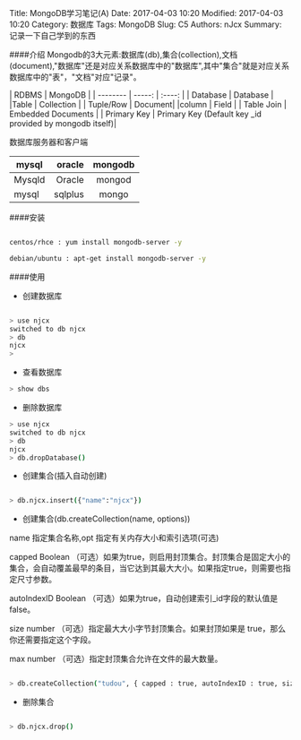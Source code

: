 Title: MongoDB学习笔记(A)
Date: 2017-04-03 10:20
Modified: 2017-04-03 10:20
Category: 数据库
Tags: MongoDB
Slug: C5
Authors: nJcx
Summary: 记录一下自己学到的东西

####介绍
Mongodb的3大元素:数据库(db),集合(collection),文档(document),"数据库"还是对应关系数据库中的"数据库",其中"集合"就是对应关系数据库中的"表"，"文档"对应"记录"。

| RDBMS	| MongoDB |
| --------   | -----:   | :----: |
| Database	| Database |
|Table	| Collection |
| Tuple/Row	| Document|
|column	| Field |
| Table Join	| Embedded Documents | 
| Primary Key	| Primary Key (Default key _id provided by mongodb itself)|

数据库服务器和客户端

| mysql | oracle | mongodb |
| --------   | -----:   | :----: |
| Mysqld | Oracle	| mongod |
| mysql | sqlplus	| mongo |

####安装

```bash

centos/rhce : yum install mongodb-server -y

debian/ubuntu : apt-get install mongodb-server -y

```
####使用
- 创建数据库

```bash

> use njcx
switched to db njcx
> db
njcx
> 

```
- 查看数据库

```bash
> show dbs

```

- 删除数据库

```bash
> use njcx
switched to db njcx
> db
njcx
> db.dropDatabase()

```
- 创建集合(插入自动创建)

```bash

> db.njcx.insert({"name":"njcx"})

```

- 创建集合(db.createCollection(name, options))

name 指定集合名称,opt 指定有关内存大小和索引选项(可选)

capped	         Boolean  （可选）如果为true，则启用封顶集合。封顶集合是固定大小的集合，会自动覆盖最早的条目，当它达到其最大大小。如果指定true，则需要也指定尺寸参数。

autoIndexID 	Boolean	（可选）如果为true，自动创建索引_id字段的默认值是false。

size	        number	（可选）指定最大大小字节封顶集合。如果封顶如果是 true，那么你还需要指定这个字段。

max  	        number	（可选）指定封顶集合允许在文件的最大数量。


```bash

> db.createCollection("tudou", { capped : true, autoIndexID : true, size : 6142800, max : 10000 } )

```

- 删除集合

```bash

> db.njcx.drop()

```








